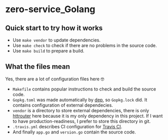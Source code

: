 # zero-service_Golang

## Quick start to try how it works

- Use `make vendor` to update dependencies.
- Use `make check` to check if there are no problems in the source code.
- Use `make build` to prepare a build.

## What the files mean

Yes, there are a lot of configuration files here 🤓

- `Makefile` contains popular instructions to check and build the source code.
- `Gopkg.toml` was made automatically by [dep](https://github.com/golang/dep), so `Gopkg.lock` did. It contains configuration of external dependecies.
- `vendor` is a directory to store external dependencies, there is only [httrouter](https://github.com/julienschmidt/httprouter) here because it is my only dependency in this project. If I want to have production-readiness, I prefer to store this directory in git.
- `.travis.yml` describes CI configuration for [Travis CI](http://travis-ci.org/).
- And finally `app.go` and `version.go` contain the source code.